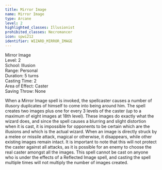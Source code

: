 ```yaml
---
title: Mirror Image
name: Mirror Image
type: Arcane
level: 2
highlighted_classes: Illusionist
prohibited_classes: Necromancer
icon: spwi212
identifier: WIZARD_MIRROR_IMAGE
---
```

Mirror Image  
Level: 2  
School: Illusion  
Range: Personal  
Duration: 5 turns  
Casting Time: 2  
Area of Effect: Caster  
Saving Throw: None  
  
When a Mirror Image spell is invoked, the spellcaster causes a number of illusory duplicates of himself to come into being around him. The spell creates two images plus one for every 3 levels of the caster (up to a maximum of eight images at 18th level). These images do exactly what the wizard does, and since the spell causes a blurring and slight distortion when it is cast, it is impossible for opponents to be certain which are the illusions and which is the actual wizard. When an image is directly struck by a melee or missile attack, magical or otherwise, it disappears, while other existing images remain intact. It is important to note that this will not protect the caster against all attacks, as it is possible for an enemy to choose the real caster amongst all the images. This spell cannot be cast on anyone who is under the effects of a Reflected Image spell, and casting the spell multiple times will not multiply the number of images created.  
